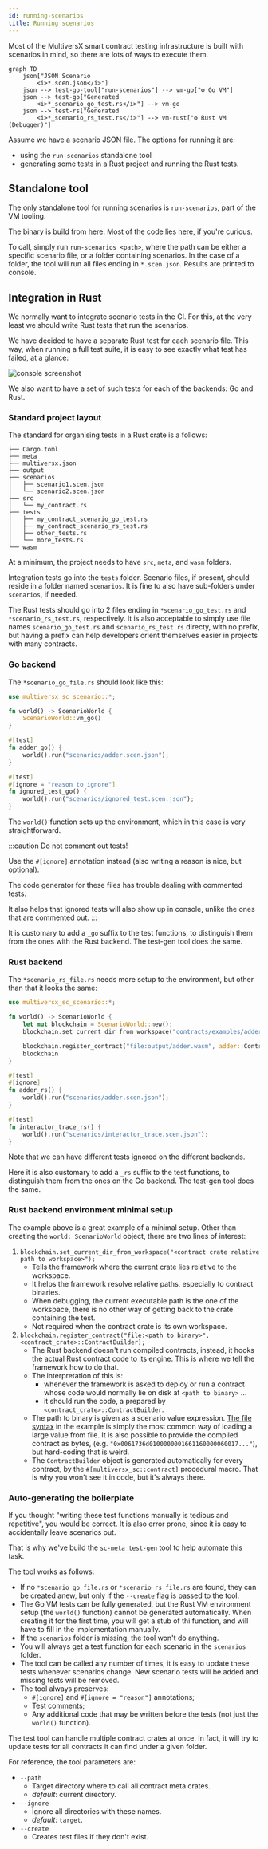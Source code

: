 ```yaml
---
id: running-scenarios
title: Running scenarios
---
```

[comment]: # (mx-abstract)

Most of the MultiversX smart contract testing infrastructure is built with scenarios in mind, so there are lots of ways to execute them.

```mermaid
graph TD
    json["JSON Scenario
        <i>*.scen.json</i>"]
    json --> test-go-tool["run-scenarios"] --> vm-go["⚙️ Go VM"]
    json --> test-go["Generated
        <i>*_scenario_go_test.rs</i>"] --> vm-go
    json --> test-rs["Generated
        <i>*_scenario_rs_test.rs</i>"] --> vm-rust["⚙️ Rust VM (Debugger)"]
```

Assume we have a scenario JSON file. The options for running it are:
- using the `run-scenarios` standalone tool
- generating some tests in a Rust project and running the Rust tests.

[comment]: # (mx-context-auto)

## Standalone tool

The only standalone tool for running scenarios is `run-scenarios`, part of the VM tooling.

The binary is build from [here](https://github.com/multiversx/mx-chain-vm-go/blob/master/cmd/scenariostest/scenariosTest.go).
Most of the code lies [here](https://github.com/multiversx/mx-chain-vm-go/tree/master/scenarioexec), if you're curious.

To call, simply run `run-scenarios <path>`, where the path can be either a specific scenario file, or a folder containing scenarios. In the case of a folder, the tool will run all files ending in `*.scen.json`. Results are printed to console.


[comment]: # (mx-context-auto)

## Integration in Rust

We normally want to integrate scenario tests in the CI. For this, at the very least we should write Rust tests that run the scenarios.

We have decided to have a separate Rust test for each scenario file. This way, when running a full test suite, it is easy to see exactly what test has failed, at a glance:

![console screenshot](/developers/testing/scenario-json-rust-console.png "Example of console with failed scenario tests")

We also want to have a set of such tests for each of the backends: Go and Rust.

[comment]: # (mx-context-auto)

### Standard project layout

The standard for organising tests in a Rust crate is a follows:

```
├── Cargo.toml
├── meta
├── multiversx.json
├── output
├── scenarios
│   ├── scenario1.scen.json
│   └── scenario2.scen.json
├── src
│   └── my_contract.rs
├── tests
│   ├── my_contract_scenario_go_test.rs
│   ├── my_contract_scenario_rs_test.rs
│   ├── other_tests.rs
│   └── more_tests.rs
└── wasm
```

At a minimum, the project needs to have `src`, `meta`, and `wasm` folders.

Integration tests go into the `tests` folder. Scenario files, if present, should reside in a folder named `scenarios`. It is fine to also have sub-folders under `scenarios`, if needed.

The Rust tests should go into 2 files ending in `*scenario_go_test.rs` and `*scenario_rs_test.rs`, respectively. It is also acceptable to simply use file names `scenario_go_test.rs` and `scenario_rs_test.rs` directy, with no prefix, but having a prefix can help developers orient themselves easier in projects with many contracts.

[comment]: # (mx-context-auto)

### Go backend

The `*scenario_go_file.rs` should look like this:

```rust title="adder/tests/my_contract_scenario_go_test.rs"
use multiversx_sc_scenario::*;

fn world() -> ScenarioWorld {
    ScenarioWorld::vm_go()
}

#[test]
fn adder_go() {
    world().run("scenarios/adder.scen.json");
}

#[test]
#[ignore = "reason to ignore"]
fn ignored_test_go() {
    world().run("scenarios/ignored_test.scen.json");
}
```

The `world()` function sets up the environment, which in this case is very straightforward.

:::caution
Do not comment out tests!

Use the `#[ignore]` annotation instead (also writing a reason is nice, but optional).

The code generator for these files has trouble dealing with commented tests.

It also helps that ignored tests will also show up in console, unlike the ones that are commented out.
:::

It is customary to add a `_go` suffix to the test functions, to distinguish them from the ones with the Rust backend. The test-gen tool does the same.



[comment]: # (mx-context-auto)

### Rust backend

The `*scenario_rs_file.rs` needs more setup to the environment, but other than that it looks the same:

```rust title="adder/tests/my_contract_scenario_rs_test.rs"
use multiversx_sc_scenario::*;

fn world() -> ScenarioWorld {
    let mut blockchain = ScenarioWorld::new();
    blockchain.set_current_dir_from_workspace("contracts/examples/adder");

    blockchain.register_contract("file:output/adder.wasm", adder::ContractBuilder);
    blockchain
}

#[test]
#[ignore]
fn adder_rs() {
    world().run("scenarios/adder.scen.json");
}

#[test]
fn interactor_trace_rs() {
    world().run("scenarios/interactor_trace.scen.json");
}
```

Note that we can have different tests ignored on the different backends.

Here it is also customary to add a `_rs` suffix to the test functions, to distinguish them from the ones on the Go backend. The test-gen tool does the same.



[comment]: # (mx-context-auto)

### Rust backend environment minimal setup

The example above is a great example of a minimal setup. Other than creating the `world: ScenarioWorld` object, there are two lines of interest:

1. `blockchain.set_current_dir_from_workspace("<contract crate relative path to workspace>");`
    - Tells the framework where the current crate lies relative to the workspace.
    - It helps the framework resolve relative paths, especially to contract binaries.
    - When debugging, the current executable path is the one of the workspace, there is no other way of getting back to the crate containing the test.
    - Not required when the contract crate is its own workspace.
2. `blockchain.register_contract("file:<path to binary>", <contract_crate>::ContractBuilder);`
    - The Rust backend doesn't run compiled contracts, instead, it hooks the actual Rust contract code to its engine. This is where we tell the framework how to do that.
    - The interpretation of this is:
        - whenever the framework is asked to deploy or run a contract whose code would normally lie on disk at `<path to binary>` ...
        - it should run the code, a prepared by `<contract_crate>::ContractBuilder`.
    - The path to binary is given as a scenario value expression. [The file syntax](/developers/testing/scenario/values-simple#file-contents) in the example is simply the most common way of loading a large value from file. It is also possible to provide the compiled contract as bytes, (e.g. `"0x0061736d0100000001661160000060017..."`), but hard-coding that is weird.
    - The `ContractBuilder` object is generated automatically for every contract, by the `#[multiversx_sc::contract]` procedural macro. That is why you won't see it in code, but it's always there.


[comment]: # (mx-context-auto)

### Auto-generating the boilerplate

If you thought "writing these test functions manually is tedious and repetitive", you would be correct. It is also error prone, since it is easy to accidentally leave scenarios out.

That is why we've build the [`sc-meta test-gen`](/developers/meta/sc-meta-cli#calling-test-gen) tool to help automate this task.

The tool works as follows:
- If no `*scenario_go_file.rs` or `*scenario_rs_file.rs` are found, they can be created anew, but only if the `--create` flag is passed to the tool.
- The Go VM tests can be fully generated, but the Rust VM environment setup (the `world()` function) cannot be generated automatically. When creating it for the first time, you will get a stub of thi function, and will have to fill in the implementation manually.
- If the `scenarios` folder is missing, the tool won't do anything.
- You will always get a test function for each scenario in the `scenarios` folder.
- The tool can be called any number of times, it is easy to update these tests whenever scenarios change. New scenario tests will be added and missing tests will be removed.
- The tool always preserves:
    - `#[ignore]` and `#[ignore = "reason"]` annotations;
    - Test comments;
    - Any additional code that may be written before the tests (not just the `world()` function).

The test tool can handle multiple contract crates at once. In fact, it will try to update tests for all contracts it can find under a given folder.

For reference, the tool parameters are:
- `--path`
    - Target directory where to call all contract meta crates.
    - _default_: current directory.
- `--ignore`
    - Ignore all directories with these names.
    - _default_: `target`.
- `--create`
    - Creates test files if they don't exist.

